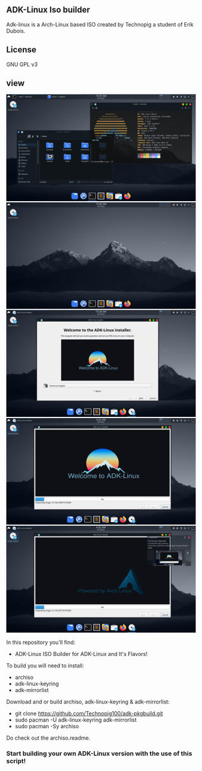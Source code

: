 ## ADK-Linux Iso builder

Adk-linux is a Arch-Linux based ISO created by Technopig a student of Erik Dubois.

## License

GNU GPL v3

## view
![view](View-1.png?raw=true)
![view](View-2.png?raw=true)
![view](View-3.png?raw=true)
![view](View-4.png?raw=true)
![view](View-5.png?raw=true)

In this repository you'll find:

-  ADK-Linux ISO Builder for ADK-Linux and It's Flavors!

To build you will need to install:

-  archiso
-  adk-linux-keyring
-  adk-mirrorlist

Download and or build archiso, adk-linux-keyring & adk-mirrorlist:

-  git clone https://github.com/Technopig100/adk-pkgbuild.git
-  sudo pacman -U adk-linux-keyring adk-mirrorlist
-  sudo pacman -Sy archiso

Do check out the archiso.readme.

### Start building your own ADK-Linux version with the use of this script!
